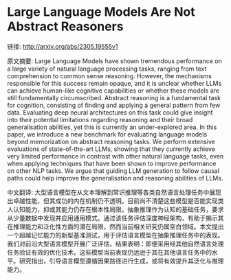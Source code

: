 # Large Language Models Are Not Abstract Reasoners

链接: http://arxiv.org/abs/2305.19555v1

原文摘要:
Large Language Models have shown tremendous performance on a large variety of
natural language processing tasks, ranging from text comprehension to common
sense reasoning. However, the mechanisms responsible for this success remain
opaque, and it is unclear whether LLMs can achieve human-like cognitive
capabilities or whether these models are still fundamentally circumscribed.
Abstract reasoning is a fundamental task for cognition, consisting of finding
and applying a general pattern from few data. Evaluating deep neural
architectures on this task could give insight into their potential limitations
regarding reasoning and their broad generalisation abilities, yet this is
currently an under-explored area. In this paper, we introduce a new benchmark
for evaluating language models beyond memorization on abstract reasoning tasks.
We perform extensive evaluations of state-of-the-art LLMs, showing that they
currently achieve very limited performance in contrast with other natural
language tasks, even when applying techniques that have been shown to improve
performance on other NLP tasks. We argue that guiding LLM generation to follow
causal paths could help improve the generalisation and reasoning abilities of
LLMs.

中文翻译:
大型语言模型在从文本理解到常识推理等各类自然语言处理任务中展现出卓越性能，但其成功的内在机制仍不透明。目前尚不清楚这些模型是否能实现类人认知能力，抑或其能力仍存在根本性局限。抽象推理作为认知的基础任务，要求从少量数据中发现并应用通用模式。通过该任务评估深度神经架构，有助于揭示其在推理能力和泛化性方面的潜在局限，然而当前相关研究仍属空白领域。本文提出一个超越记忆能力的新型基准测试，用于评估语言模型在抽象推理任务中的表现。我们对前沿大型语言模型开展广泛评估，结果表明：即便采用经其他自然语言处理任务验证有效的优化技术，这些模型当前表现仍远逊于其在其他语言任务中的水平。研究指出，引导语言模型遵循因果路径进行生成，或将有效提升其泛化与推理能力。
